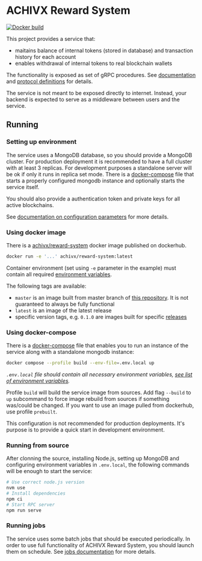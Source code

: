 # ACHIVX Reward System

[![Docker build](https://github.com/ACHIVX-COM/reward-system/actions/workflows/docker-master.yml/badge.svg)](https://github.com/ACHIVX-COM/reward-system/actions/workflows/docker-master.yml)

This project provides a service that:

- maitains balance of internal tokens (stored in database) and transaction history for each account
- enables withdrawal of internal tokens to real blockchain wallets

The functionality is exposed as set of gRPC procedures.
See [documentation](./doc/integration.md) and [protocol definitions](./protocols/) for details.

The service is not meant to be exposed directly to internet.
Instead, your backend is expected to serve as a middleware between users and the service.

## Running

### Setting up environment

The service uses a MongoDB database, so you should provide a MongoDB cluster.
For production deployment it is recommended to have a full cluster with at least 3 replicas.
For development purposes a standalone server will be ok if only it runs in replica set mode.
There is a [docker-compose](./dev-helpers/docker-compose.yaml) file that starts a properly configured mongodb instance and optionally starts the service itself.

You should also provide a authentication token and private keys for all active blockchains.

See [documentation on configuration parameters](./doc/configuration.md) for more details.

### Using docker image

There is a [achivx/reward-system](https://hub.docker.com/r/achivx/reward-system) docker image published on dockerhub.

```sh
docker run -e '...' achivx/reward-system:latest
```

Container environment (set using `-e` parameter in the example) must contain all required [environment variables](./doc/configuration.md#environment-variables).

The following tags are available:
- `master` is an image built from master branch of [this repository](https://github.com/ACHIVX-COM/reward-system).
  It is not guaranteed to always be fully functional
- `latest` is an image of the latest release
- specific version tags, e.g. `0.1.0` are images built for specific [releases](https://github.com/ACHIVX-COM/reward-system/releases)

### Using docker-compose

There is a [docker-compose](./dev-helpers/docker-compose.yaml) file that enables you to run an instance of the service along with a standalone mongodb instance:

```sh
docker compose --profile build --env-file=.env.local up
```

*`.env.local` file should contain all necessary environment variables, [see list of environment variables](./doc/configuration.md).*

Profile `build` will build the service image from sources.
Add flag `--build` to `up` subcommand to force image rebuild from sources if something was/could be changed.
If you want to use an image pulled from dockerhub, use profile `prebuilt`.

This configuration is not recommended for production deployments.
It's purpose is to provide a quick start in development environment.

### Running from source

After clonning the source, installing Node.js, setting up MongoDB and configuring environment variables in `.env.local`, the following commands will be enough to start the service:

```sh
# Use correct node.js version
nvm use
# Install dependencies
npm ci
# Start RPC server
npm run serve
```

### Running jobs

The service uses some batch jobs that should be executed periodically.
In order to use full functionality of ACHIVX Reward System, you should launch them on schedule.
See [jobs documentation](./doc/jobs.md) for more details.
